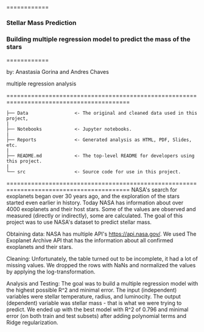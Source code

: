 ============
### Stellar Mass Prediction
### Building multiple regression model to predict the mass of the stars
============

by: Anastasia Gorina and Andres Chaves

multiple regression analysis

=========================================================================================

    ├── Data                 <- The original and cleaned data used in this project,
    |
    ├── Notebooks            <- Jupyter notebooks.
    |
    ├── Reports              <- Generated analysis as HTML, PDF, Slides, etc.
    |
    ├── README.md            <- The top-level README for developers using this project.
    |
    └── src                  <- Source code for use in this project.




=========================================================================================
NASA's search for exoplanets began over 30 years ago, and the exploration of the stars started even earlier in history. Today NASA has information about over 4000 exoplanets and their host stars. Some of the values are observed and measured (directly or indirectly), some are calculated. The goal of this project was to use NASA's dataset to predict stellar mass. 

Obtaining data:
NASA has multiple API's https://api.nasa.gov/. We used The Exoplanet Archive API that has the information about all confirmed exoplanets and their stars.

Cleaning:
Unfortunately, the table turned out to be incomplete, it had a lot of missing values. We dropped the rows with NaNs and normalized the values by applying the log-transformation.

Analysis and Testing:
The goal was to build a multiple regression model with the highest possible R^2 and minimal error. The input (independent) variables were stellar temperature, radius, and luminocity. The output (dependent) variable was stellar mass - that is what we were trying to predict. We ended up with the best model with R^2 of 0.796 and minimal error (on both train and test subsets) after adding polynomial terms and Ridge regularization. 
